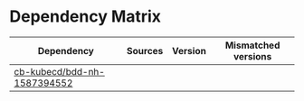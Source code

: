# Dependency Matrix

Dependency | Sources | Version | Mismatched versions
---------- | ------- | ------- | -------------------
[cb-kubecd/bdd-nh-1587394552](https://github.com/cb-kubecd/bdd-nh-1587394552.git) |  | []() | 
